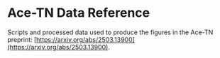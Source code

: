 # Ace-TN Data Reference
Scripts and processed data used to produce the figures in the Ace-TN preprint: [https://arxiv.org/abs/2503.13900](https://arxiv.org/abs/2503.13900).
